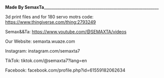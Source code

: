 
________________Made By SemaxTa__________________________________________________________________________

3d print files and for 180 servo motrs code: https://www.thingiverse.com/thing:2793249

Semax&&Ta: https://www.youtube.com/@SEMAXTA/videos

Our Website: semaxta.wuaze.com

Instagram: instagram.com/semaxta7

TikTok: tiktok.com/@semaxta7?lang=en

Facebook: facebook.com/profile.php?id=61559182062634
